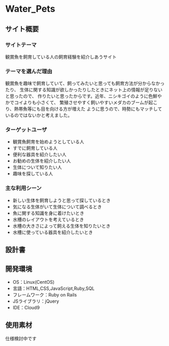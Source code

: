 # Water_Pets
## サイト概要
### サイトテーマ
観賞魚を飼育している人の飼育経験を紹介しあうサイト

### テーマを選んだ理由
観賞魚を趣味で飼育していて、飼ってみたいと思っても飼育方法が分からなかったり、
生体に関する知識が欲しかったりしたときにネット上の情報が足りないと思ったので、
作りたいと思ったからです。近年、ニシキゴイのように色鮮やかでコイよりも小さくて、
繁殖させやすく飼いやすいメダカのブームが起こり、熱帯魚等にも目を向ける方が増えた
ように思うので、時勢にもマッチしているのではないかと考えました。

### ターゲットユーザ
- 観賞魚飼育を始めようとしている人
- すでに飼育している人
- 便利な器具を紹介したい人
- お勧めの生体を紹介したい人
- 生体について知りたい人
- 趣味を探している人

### 主な利用シーン
- 新しい生体を飼育しようと思って探しているとき
- 気になる生体がいて生体について調べるとき
- 魚に関する知識を身に着けたいとき
- 水槽のレイアウトを考えているとき
- 水槽の大きさによって飼える生体を知りたいとき
- 水槽に使っている器具を紹介したいとき


## 設計書

## 開発環境
- OS：Linux(CentOS)
- 言語：HTML,CSS,JavaScript,Ruby,SQL
- フレームワーク：Ruby on Rails
- JSライブラリ：jQuery
- IDE：Cloud9

## 使用素材
仕様検討中です
<!--- 外部サービスの画像素材・音声素材を使用した場合は、必ずサービス名とURLを明記してください。-->
<!--- 使用しない場合は、使用素材の項目をREADMEから削除してください。-->
